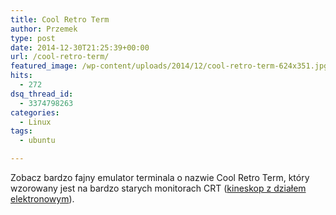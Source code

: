 ```yaml
---
title: Cool Retro Term
author: Przemek
type: post
date: 2014-12-30T21:25:39+00:00
url: /cool-retro-term/
featured_image: /wp-content/uploads/2014/12/cool-retro-term-624x351.jpg
hits:
  - 272
dsq_thread_id:
  - 3374798263
categories:
  - Linux
tags:
  - ubuntu

---
```

Zobacz bardzo fajny emulator terminala o nazwie Cool Retro Term, który wzorowany jest na bardzo starych monitorach CRT (<a href="http://pl.wikipedia.org/wiki/CRT" target="_blank">kineskop z działem elektronowym</a>).

<!--more-->
